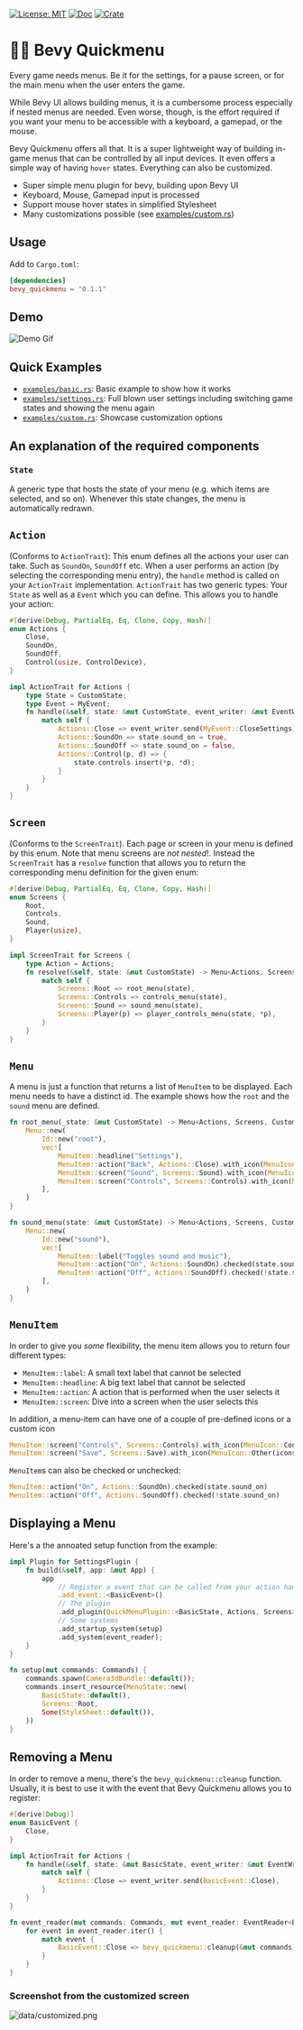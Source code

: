 [![License: MIT](https://img.shields.io/badge/license-MIT-green)](https://opensource.org/licenses/MIT)
[![Doc](https://docs.rs/bevy_quickmenu/badge.svg)](https://docs.rs/bevy_quickmenu)
[![Crate](https://img.shields.io/crates/v/bevy_quickmenu.svg)](https://crates.io/crates/bevy_quickmenu)

# 🏃‍♂️ Bevy Quickmenu

Every game needs menus. Be it for the settings, for a pause screen, or for the main menu when the user enters the game.

While Bevy UI allows building menus, it is a cumbersome process especially if nested menus are needed. Even worse, though, is the effort required if you want your menu to be accessible with a keyboard, a gamepad, or the mouse.

Bevy Quickmenu offers all that. It is a super lightweight way of building in-game menus that can be controlled by all input devices. It even offers a simple way of having `hover` states. Everything can also be customized.

- Super simple menu plugin for bevy, building upon Bevy UI
- Keyboard, Mouse, Gamepad input is processed
- Support mouse hover states in simplified Stylesheet
- Many customizations possible (see [examples/custom.rs](examples/custom.rs))

## Usage

Add to `Cargo.toml`:

```toml
[dependencies]
bevy_quickmenu = "0.1.1"
```

## Demo

![Demo Gif](data/demo.gif)

## Quick Examples

- [`examples/basic.rs`](examples/basic.rs): Basic example to show how it works
- [`examples/settings.rs`](examples/settings.rs): Full blown user settings including switching game states and showing the menu again
- [`examples/custom.rs`](examples/custom.rs): Showcase customization options

## An explanation of the required components

### `State`

A generic type that hosts the state of your menu (e.g. which items are selected, and so on).
Whenever this state changes, the menu is automatically redrawn.

## `Action`

(Conforms to `ActionTrait`): This enum defines all the actions your user can take. Such as `SoundOn`, `SoundOff` etc. When a user performs an action (by selecting the corresponding menu entry), the `handle` method is called on your `ActionTrait` implementation. `ActionTrait` has two generic types: Your `State` as well as a `Event` which you can define. This allows you to handle your action:

``` rs
#[derive(Debug, PartialEq, Eq, Clone, Copy, Hash)]
enum Actions {
    Close,
    SoundOn,
    SoundOff,
    Control(usize, ControlDevice),
}

impl ActionTrait for Actions {
    type State = CustomState;
    type Event = MyEvent;
    fn handle(&self, state: &mut CustomState, event_writer: &mut EventWriter<MyEvent>) {
        match self {
            Actions::Close => event_writer.send(MyEvent::CloseSettings),
            Actions::SoundOn => state.sound_on = true,
            Actions::SoundOff => state.sound_on = false,
            Actions::Control(p, d) => {
                state.controls.insert(*p, *d);
            }
        }
    }
}
```

## `Screen`

(Conforms to the `ScreenTrait`). Each page or screen in your menu is defined by this enum. Note that menu screens are *not nested*!. Instead the `ScreenTrait` has a `resolve` function that allows you to return the corresponding menu definition for the given enum:

``` rs
#[derive(Debug, PartialEq, Eq, Clone, Copy, Hash)]
enum Screens {
    Root,
    Controls,
    Sound,
    Player(usize),
}

impl ScreenTrait for Screens {
    type Action = Actions;
    fn resolve(&self, state: &mut CustomState) -> Menu<Actions, Screens, CustomState> {
        match self {
            Screens::Root => root_menu(state),
            Screens::Controls => controls_menu(state),
            Screens::Sound => sound_menu(state),
            Screens::Player(p) => player_controls_menu(state, *p),
        }
    }
}
```

## `Menu`

A menu is just a function that returns a list of `MenuItem` to be displayed. Each menu needs to have a distinct id. The example shows how the `root` and the `sound` menu are defined.

``` rs
fn root_menu(_state: &mut CustomState) -> Menu<Actions, Screens, CustomState> {
    Menu::new(
        Id::new("root"),
        vec![
            MenuItem::headline("Settings"),
            MenuItem::action("Back", Actions::Close).with_icon(MenuIcon::Back),
            MenuItem::screen("Sound", Screens::Sound).with_icon(MenuIcon::Sound),
            MenuItem::screen("Controls", Screens::Controls).with_icon(MenuIcon::Controls),
        ],
    )
}

fn sound_menu(state: &mut CustomState) -> Menu<Actions, Screens, CustomState> {
    Menu::new(
        Id::new("sound"),
        vec![
            MenuItem::label("Toggles sound and music"),
            MenuItem::action("On", Actions::SoundOn).checked(state.sound_on),
            MenuItem::action("Off", Actions::SoundOff).checked(!state.sound_on),
        ],
    )
}
```

## `MenuItem`

In order to give you *some* flexibility, the menu item allows you to return four different types:

- `MenuItem::label`: A small text label that cannot be selected
- `MenuItem::headline`: A big text label that cannot be selected
- `MenuItem::action`: A action that is performed when the user selects it
- `MenuItem::screen`: Dive into a screen when the user selects this

In addition, a menu-item can have one of a couple of pre-defined icons or a custom icon

``` rs
MenuItem::screen("Controls", Screens::Controls).with_icon(MenuIcon::Controls)
MenuItem::screen("Save", Screens::Save).with_icon(MenuIcon::Other(icons.save.clone()))
```

`MenuItem`s can also be checked or unchecked:

``` rs
MenuItem::action("On", Actions::SoundOn).checked(state.sound_on)
MenuItem::action("Off", Actions::SoundOff).checked(!state.sound_on)
```

## Displaying a Menu

Here's a the annoated setup function from the example:

``` rs
impl Plugin for SettingsPlugin {
    fn build(&self, app: &mut App) {
        app
            // Register a event that can be called from your action handler
            .add_event::<BasicEvent>()
            // The plugin
            .add_plugin(QuickMenuPlugin::<BasicState, Actions, Screens>::new())
            // Some systems
            .add_startup_system(setup)
            .add_system(event_reader);
    }
}

fn setup(mut commands: Commands) {
    commands.spawn(Camera3dBundle::default());
    commands.insert_resource(MenuState::new(
        BasicState::default(),
        Screens::Root,
        Some(StyleSheet::default()),
    ))
}
```

## Removing a Menu

In order to remove a menu, there's the `bevy_quickmenu::cleanup` function. Usually, it is best
to use it with the event that Bevy Quickmenu allows you to register:

``` rs
#[derive(Debug)]
enum BasicEvent {
    Close,
}

impl ActionTrait for Actions {
    fn handle(&self, state: &mut BasicState, event_writer: &mut EventWriter<BasicEvent>) {
        match self {
            Actions::Close => event_writer.send(BasicEvent::Close),
        }
    }
}

fn event_reader(mut commands: Commands, mut event_reader: EventReader<BasicEvent>) {
    for event in event_reader.iter() {
        match event {
            BasicEvent::Close => bevy_quickmenu::cleanup(&mut commands),
        }
    }
}
```

### Screenshot from the customized screen

![data/customized.png](data/customized.png)
